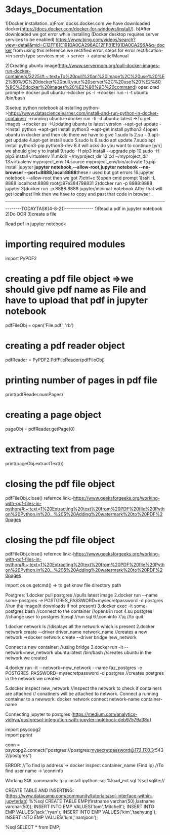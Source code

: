 # 3days_Documentation
1)Docker installation.
  a)From docks.docker.com we have downloaded docker(https://docs.docker.com/docker-for-windows/install/).
  b)After downloaded we got error while installing (Docker desktop requires server services to be enabled)
  https://www.bing.com/videos/search?view=detail&mid=C12FF81E191DA0CA296AC12FF81E191DA0CA296A&q=docker from using this reference we rectified error.
   steps for error rectification->in serch type services.msc -> server -> automatic/Manual
  
 2)Creating ubuntu image(http://www.servermom.org/pull-docker-images-run-docker-containers/3225/#:~:text=To%20pull%20an%20image%2C%20use%20%E2%80%9C%20docker%20pull,your%20server%2C%20use%20%E2%80%9C%20docker%20images%20%E2%80%9D%20command)
  open cmd prompt-> docker pull ubuntu 
                 ->docker ps -l 
				 ->docker run -i -t ubuntu /bin/bash
 
 3)setup python notebook
   a)Installing python->https://www.datasciencelearner.com/install-and-run-python-in-docker-container/
     ->running ubuntu->docker run -ti -d ubuntu: latest
	 ->To get images ->docker ps 
	 ->Updating ubuntu to latest version ->apt-get update
	 ->Install python ->apt-get install python3
	 ->apt-get install python3
4)open ubuntu in docker and then clc there we have to give
     1.sudo ls
     2.su -
     3.apt-get update
     4.apt-get install sudo
     5.sudo ls
     6.sudo apt update
     7.sudo apt install python3-pip python3-dev
     8.it will asks do you want to continue [y/n] we should give y to install
     9.sudo -H pip3 install --upgrade pip
     10.sudo -H pip3 install virtualenv
     11.mkdir ~/myproject_dir
     12.cd ~/myproject_dir
     13.virtualenv myproject_env
     14.source myproject_env/bin/activate
     15.pip install jupyter
     ****jupyter notebook,--allow-root,jupyter notebook --no-browser --port=8888,local:8888****these r used but got errors
     16.jupyter notebook --allow-root then we got
7)ctrl+c
5)open cmd prompt
     1)ssh -L 8888:localhost:8888 root@97e384798831
     2)docker run -p 8888:8888 jupyter
     3)docker run -p 8888:8888 jupyter/minimal-notebook
After that will get localhost link then we have to copy and past that code in browser .

______________________________________________________________________________________________________________________________
--------TODAYTASK(4-8-21)--------------
1)Read a pdf in jupyter notebook
2)Do OCR
3)create a file

Read pdf in jupyter notebook
# importing required modules
import PyPDF2
 
# creating a pdf file object      =>we should give pdf name as File and have to upload that pdf in jupyter notebook
pdfFileObj = open('File.pdf', 'rb')
 
# creating a pdf reader object
pdfReader = PyPDF2.PdfFileReader(pdfFileObj)
 
# printing number of pages in pdf file
print(pdfReader.numPages)
 
# creating a page object
pageObj = pdfReader.getPage(0)
 
# extracting text from page
print(pageObj.extractText())
 
# closing the pdf file object
pdfFileObj.close()
refernce link:-https://www.geeksforgeeks.org/working-with-pdf-files-in-python/#:~:text=1%20Extracting%20text%20from%20PDF%20file%20Python%20Python,in%20...%205%20Adding%20watermark%20to%20PDF%20pages

# closing the pdf file object
pdfFileObj.close()
refernce link:-https://www.geeksforgeeks.org/working-with-pdf-files-in-python/#:~:text=1%20Extracting%20text%20from%20PDF%20file%20Python%20Python,in%20...%205%20Adding%20watermark%20to%20PDF%20pages

import os
os.getcmd() => to get know file directory path

Postgres:
1.docker pull postgres     //pulls latest image
2.docker run --name some-postgres -e POSTGRES_PASSWORD=mysecretpassword -d postgres     //run the image(it downloads if not present)
3.docker exec -it some-postgres bash     //connect to the container //opens in root
4.su postgres                //change user to postgres
5.psql                    //run sql
6.\conninfo
7.\q                    //to quit

 


 

1.docker network ls                               //displays all the network which is present
2.docker network create --driver driver_name network_name        //creates a new network
  ->docker network create --driver bridge new_network

 

Connect a new container:            //using bridge
3.docker run -it --network=new_network ubuntu:latest /bin/bash        //creates ubuntu in the network we created

 

4.docker run -it --network=new_network --name faz_postgres -e POSTGRES_PASSWORD=mysecretpassword -d postgres    //creates postgres in the network we created

 

5.docker inspect new_network             //inspect the network to check if containers are attached
                        // conatiners will be attached to network.
Connect a running container to a newwork:
docker network connect network-name container-name

 


Connecting jupyter to postgres (https://medium.com/analytics-vidhya/postgresql-integration-with-jupyter-notebook-deb97579a38d)

 

import psycopg2  
import pprint

 

conn = psycopg2.connect("postgres://postgres:mysecretpassword@172.17.0.3:5432/postgres")

 

ERROR:
//To find ip address -> docker inspect container_name   (Find ip)
//To find user name  -> \conninfo   

 


Working SQL commands:
!pip install ipython-sql
%load_ext sql
%sql sqlite://

 


CREATE TABLE AND INSERTING:(https://www.datacamp.com/community/tutorials/sql-interface-within-jupyterlab)
%%sql
CREATE TABLE EMP(firstname varchar(50),lastname varchar(50));
INSERT INTO EMP VALUES('tom','Mitchell');
INSERT INTO EMP VALUES('jack','ryan');
INSERT INTO EMP VALUES('kim','taehyung');
INSERT INTO EMP VALUES('kim','namjoon');

 

%sql SELECT * from EMP;
